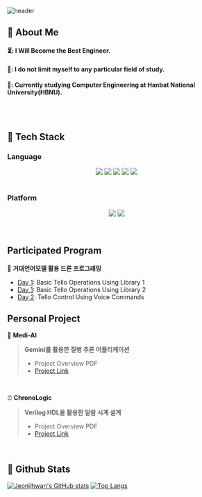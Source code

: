 <!--
**jeonjihwan72/jeonjihwan72** is a ✨ _special_ ✨ repository because its `README.md` (this file) appears on your GitHub profile.

Here are some ideas to get you started:

- 🔭 I’m currently working on ...
- 🌱 I’m currently learning ...
- 👯 I’m looking to collaborate on ...
- 🤔 I’m looking for help with ...
- 💬 Ask me about ...
- 📫 How to reach me: ...
- 😄 Pronouns: ...
- ⚡ Fun fact: ...
-->

<div>
  
  <!--Header-->
  ![header](https://capsule-render.vercel.app/api?type=Blur&color=gradient&height=300&section=header&text=Welcome%20My%20History&fontSize=80)
  
</div>

<div>
  <!--Body-->
  
  ## 👀 About Me
  #### ⏳: I Will Become the Best Engineer.<br/>
  #### 👊: I do not limit myself to any particular field of study.<br/>
  #### 🎒: Currently studying Computer Engineering at Hanbat National University(HBNU).
  <br/>
  <br/>
  
  ## 🧱 Tech Stack
  ### Language
  <center>
    <!--Python-->
    <img src="https://img.shields.io/badge/Python-3776AB?style=for-the-badge&logo=Python&logoColor=white"/>
    <!--CPP-->
    <img src="https://img.shields.io/badge/C++-00599C?style=for-the-badge&logo=Cplusplus&logoColor=white"/>
    <!--JAVA-->
    <img src="https://img.shields.io/badge/Java-FF7800?style=for-the-badge&logo=OpenJDK&logoColor=white"/>
    <!--HTML5-->
    <img src="https://img.shields.io/badge/HTML5-E34F26?style=for-the-badge&logo=HTML5&logoColor=white"/>
    <!--Verilog HDL-->
    <img src="https://img.shields.io/badge/Verilog-33CC00?style=for-the-badge&logo=V&logoColor=white"/>
  </center>
  <br/>
  
  ### Platform
  <center>
    <!--Unity-->
    <img src="https://img.shields.io/badge/Unity-FFFFFF?style=for-the-badge&logo=Unity&logoColor=black"/>
    <!--Android Studio-->
    <img src="https://img.shields.io/badge/Android Studio-3DDC84?style=for-the-badge&logo=AndroidStudio&logoColor=black"/>
  </center>
  <br/>
</div>

</br>

## Participated Program
🚁 **거대언어모델 활용 드론 프로그래밍** 
- [Day 1](https://github.com/jeonjihwan72/DJI-Tello-Class01.git): Basic Tello Operations Using Library 1
- [Day 1](https://github.com/jeonjihwan72/DJI-Tello-Class-HBNU.git): Basic Tello Operations Using Library 2
- [Day 2](https://github.com/jeonjihwan72/DJI-Tello-Class02.git): Tello Control Using Voice Commands 


## Personal Project </br>

💊 **Medi-AI** 
  > **Gemini를 활용한 질병 추론 어플리케이션**
  > - Project Overview PDF 
  > - [Project Link](https://github.com/jeonjihwan72/Medi-AI-Project.git)
</br>

⏰ **ChronoLogic**
  > **Verilog HDL을 활용한 알람 시계 설계**
  > - Project Overview PDF
  > - [Project Link](https://github.com/jeonjihwan72/ChronoLogic.git)

</br>  
<div>
  
  ## 🤔 Github Stats
  [![Jeonjihwan's GitHub stats](https://github-readme-stats.vercel.app/api?username=jeonjihwan72)](https://github.com/jeonjihwan72/github-readme-stats)
  [![Top Langs](https://github-readme-stats.vercel.app/api/top-langs/?username=jeonjihwan72)](https://github.com/jeonjihwan72/github-readme-stats)
  <br/>
  
</div>

